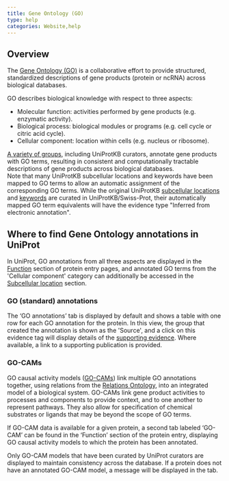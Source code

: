 ```yaml
---
title: Gene Ontology (GO)
type: help
categories: Website,help
---
```


## Overview

The [Gene Ontology (GO)](https://geneontology.org/docs/ontology-documentation/) is a collaborative effort to provide structured, standardized descriptions of gene products (protein or ncRNA) across biological databases.

GO describes biological knowledge with respect to three aspects:

- Molecular function: activities performed by gene products (e.g. enzymatic activity).
- Biological process: biological modules or programs (e.g. cell cycle or citric acid cycle).
- Cellular component: location within cells (e.g. nucleus or ribosome).

[A variety of groups](https://geneontology.org/docs/annotation-contributors/), including UniProtKB curators, annotate gene products with GO terms, resulting in consistent and computationally tractable descriptions of gene products across biological databases.  
Note that many UniProtKB subcellular locations and keywords have been mapped to GO terms to allow an automatic assignment of the corresponding GO terms. While the original UniProtKB [subcellular locations](https://ftp.ebi.ac.uk/pub/databases/uniprot/current_release/knowledgebase/complete/docs/subcell.txt) and [keywords](https://ftp.ebi.ac.uk/pub/databases/uniprot/current_release/knowledgebase/complete/docs/keywlist.txt) are curated in UniProtKB/Swiss-Prot, their automatically mapped GO term equivalents will have the evidence type "Inferred from electronic annotation".

## Where to find Gene Ontology annotations in UniProt

In UniProt, GO annotations from all three aspects are displayed in the [Function](https://www.uniprot.org/help/function_section) section of protein entry pages, and annotated GO terms from the 'Cellular component' category can additionally be accessed in the [Subcellular location](https://www.uniprot.org/help/subcellular_location_section) section. 

### GO (standard) annotations

The ‘GO annotations’ tab is displayed by default and shows a table with one row for each GO annotation for the protein. In this view, the group that created the annotation is shown as the 'Source', and a click on this evidence tag will display details of the [supporting evidence](https://www.uniprot.org/help/evidences#evidence-types-used-for-go-annotations). Where available, a link to a supporting publication is provided.

### GO-CAMs

GO causal activity models ([GO-CAMs](https://geneontology.org/docs/gocam-overview/)) link multiple GO annotations together, using relations from the [Relations Ontology](https://geneontology.org/docs/ontology-relations/), into an integrated model of a biological system. GO-CAMs link gene product activities to processes and components to provide context, and to one another to represent pathways. They also allow for specification of chemical substrates or ligands that may be beyond the scope of GO terms.

If GO-CAM data is available for a given protein, a second tab labeled ‘GO-CAM’ can be found in the ‘Function’ section of the protein entry, displaying GO causal activity models to which the protein has been annotated. 

Only GO-CAM models that have been curated by UniProt curators are displayed to maintain consistency across the database. If a protein does not have an annotated GO-CAM model, a message will be displayed in the tab.
